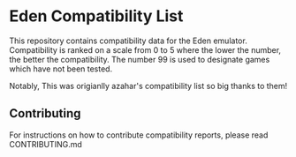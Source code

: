 # Eden Compatibility List
This repository contains compatibility data for the Eden emulator.
Compatibility is ranked on a scale from 0 to 5 where the lower the number, the better the compatibility. The number 99 is used to designate games which have not been tested.

Notably, This was origianlly azahar's compatibility list so big thanks to them!

## Contributing
For instructions on how to contribute compatibility reports, please read CONTRIBUTING.md
